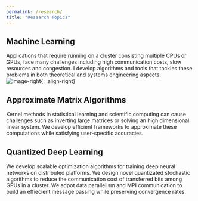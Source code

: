 ```yaml
---
permalink: /research/
title: "Research Topics"
---
```

## Machine Learning

Applications that require running on a cluster consisting multiple CPUs or GPUs, face many challenges including high communication costs, slow resources and congestion. I develop algorithms and tools that tackles these problems in both theoretical and systems engineering aspects.
![image-right]({{site.url}}{{site.baseurl}}/assets/images/ML.jpg){: .align-right}
  
## Approximate Matrix Algorithms

Kernel methods in statistical learning and scientific computing can cause challenges such as inverting large matrices or solving an high dimensional linear system. We develop efficient frameworks to approximate these computations while satisfying user-specific accuracies.
  
## Quantized Deep Learning

We develop scalable optimization algorithms for training deep neural networks on distributed platforms. We design novel quantizated stochastic algorithms to reduce the communication cost of transferred bits among GPUs in a cluster. We adpot data parallelism and MPI communication to build an effiecient message passing while preserving convergence rates.
    








